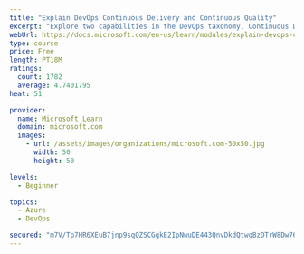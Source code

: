 ```yaml
---
title: "Explain DevOps Continuous Delivery and Continuous Quality"
excerpt: "Explore two capabilities in the DevOps taxonomy, Continuous Delivery and Continuous Quality."
webUrl: https://docs.microsoft.com/en-us/learn/modules/explain-devops-continous-delivery-quality/
type: course
price: Free
length: PT18M
ratings:
  count: 1782
  average: 4.7401795
heat: 51

provider:
  name: Microsoft Learn
  domain: microsoft.com
  images:
    - url: /assets/images/organizations/microsoft.com-50x50.jpg
      width: 50
      height: 50

levels:
  - Beginner

topics:
  - Azure
  - DevOps

secured: "m7V/Tp7HR6XEuB7jnp9sqQZSCGgkE2IpNwuDE443QnvDkdQtwqBzDTrW8Dw760aazG4HWZGX/0h64dZnPJ3f7w2xdaUuCUwGszU8TXPhfXcdC1Sw5Rxqd7y+VSGf8rMtC9wuvOXtQM5JYgCepqaWtzmAPgBjQU2TVh3JLMmsoPwWTvVs2xWZWWK19HHSgBpo0qwDNb1SKsJMLhkqS1yCMKv3f68bnQ+UmVjKvYCHE+QgsWYj5CrGPZH7ngGt7yLTEPaAjHR2pnKQU3ZX6JIqvE1o46wVfso3hoOgyGLtXXfNDbhCfcPO81tgRHXGqodOzn2nStj6PLB0Zvpp9jnltqQdDdsp5kv26lSTO31K9o5CJcbgC/gl/lS5dw9B5em930UeEDiC9kLw1CigjxEh+QjS6hMhStbLawQN+6Vka5A=;C6OzmVBBrc2SUCZLLF5r9g=="
---
```


